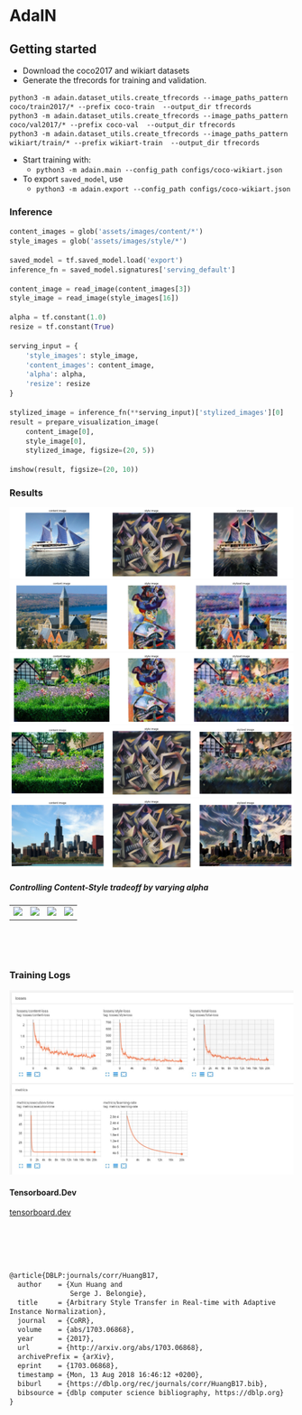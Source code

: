 # AdaIN

## Getting started
 - Download the coco2017 and wikiart datasets
 - Generate the tfrecords for training and validation.
 ```
 python3 -m adain.dataset_utils.create_tfrecords --image_paths_pattern coco/train2017/* --prefix coco-train  --output_dir tfrecords
 python3 -m adain.dataset_utils.create_tfrecords --image_paths_pattern coco/val2017/* --prefix coco-val  --output_dir tfrecords
 python3 -m adain.dataset_utils.create_tfrecords --image_paths_pattern wikiart/train/* --prefix wikiart-train  --output_dir tfrecords
 ```
  - Start training with:
    - `python3 -m adain.main --config_path configs/coco-wikiart.json`
  - To export `saved_model`, use 
    - `python3 -m adain.export --config_path configs/coco-wikiart.json`

### Inference
```python
content_images = glob('assets/images/content/*')
style_images = glob('assets/images/style/*')

saved_model = tf.saved_model.load('export')
inference_fn = saved_model.signatures['serving_default']

content_image = read_image(content_images[3])
style_image = read_image(style_images[16])

alpha = tf.constant(1.0)
resize = tf.constant(True)

serving_input = {
    'style_images': style_image,
    'content_images': content_image,
    'alpha': alpha,
    'resize': resize
}

stylized_image = inference_fn(**serving_input)['stylized_images'][0]
result = prepare_visualization_image(
    content_image[0], 
    style_image[0], 
    stylized_image, figsize=(20, 5))

imshow(result, figsize=(20, 10))
```

### Results
![1.png](/assets/images/1.png)
![2.png](/assets/images/2.png)
![1.png](/assets/images/3.png)
![2.png](/assets/images/4.png)
![1.png](/assets/images/5.png)

##### Controlling Content-Style tradeoff by varying alpha
<table>
  <tr>
    <td valign="top"><img src="assets/gifs/chicago_asheville.gif"></td>
    <td valign="top"><img src="assets/gifs/lenna_en_campo_gris.gif"></td>
    <td valign="top"><img src="assets/gifs/avril_impronte_d_artista.gif"></td>
    <td valign="top"><img src="assets/image_4348.png"></td>
  </tr>
 </table>
</br>
</br>
</br>


### Training Logs
![tensorboard.png](/assets/images/tensorboard.png)

#### Tensorboard.Dev
[tensorboard.dev](https://tensorboard.dev/experiment/mK9V0nYtR06rGLu0Wvx7Tg/#scalars)


</br>
</br>
</br>

```

@article{DBLP:journals/corr/HuangB17,
  author    = {Xun Huang and
               Serge J. Belongie},
  title     = {Arbitrary Style Transfer in Real-time with Adaptive Instance Normalization},
  journal   = {CoRR},
  volume    = {abs/1703.06868},
  year      = {2017},
  url       = {http://arxiv.org/abs/1703.06868},
  archivePrefix = {arXiv},
  eprint    = {1703.06868},
  timestamp = {Mon, 13 Aug 2018 16:46:12 +0200},
  biburl    = {https://dblp.org/rec/journals/corr/HuangB17.bib},
  bibsource = {dblp computer science bibliography, https://dblp.org}
}
```
